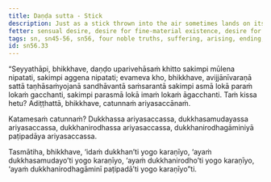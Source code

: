 ```yaml
---
title: Daṇḍa sutta - Stick
description: Just as a stick thrown into the air sometimes lands on its base and sometimes on its tip, beings, obstructed by ignorance and fettered by craving, keep running and wandering in cyclic existence.
fetter: sensual desire, desire for fine-material existence, desire for immaterial existence, conceit, ignorance
tags: sn, sn45-56, sn56, four noble truths, suffering, arising, ending, way of practice, path, ignorance, craving, cyclic existence
id: sn56.33
---
```


“Seyyathāpi, bhikkhave, daṇḍo uparivehāsaṁ khitto sakimpi mūlena nipatati, sakimpi aggena nipatati; evameva kho, bhikkhave, avijjānīvaraṇā sattā taṇhāsaṁyojanā sandhāvantā saṁsarantā sakimpi asmā lokā paraṁ lokaṁ gacchanti, sakimpi parasmā lokā imaṁ lokaṁ āgacchanti. Taṁ kissa hetu? Adiṭṭhattā, bhikkhave, catunnaṁ ariyasaccānaṁ.

Katamesaṁ catunnaṁ? Dukkhassa ariyasaccassa, dukkhasamudayassa ariyasaccassa, dukkhanirodhassa ariyasaccassa, dukkhanirodhagāminiyā paṭipadāya ariyasaccassa.

Tasmātiha, bhikkhave, ‘idaṁ dukkhan’ti yogo karaṇīyo,
‘ayaṁ dukkhasamudayo’ti yogo karaṇīyo,
‘ayaṁ dukkhanirodho’ti yogo karaṇīyo,
‘ayaṁ dukkhanirodhagāminī paṭipadā’ti yogo karaṇīyo”ti.
